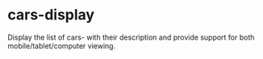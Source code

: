 # cars-display

Display the list of cars- with their description and provide support for both mobile/tablet/computer viewing.

